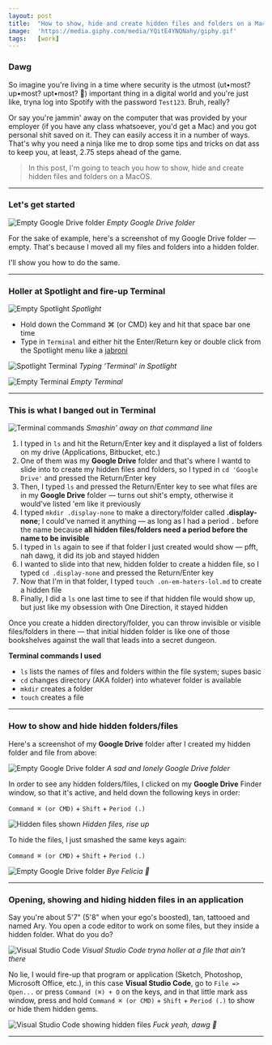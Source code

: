 ```yaml
---
layout: post
title:  "How to show, hide and create hidden files and folders on a MacOS 👀"
image:  'https://media.giphy.com/media/YQitE4YNQNahy/giphy.gif'
tags:   [work]
---
```


### Dawg

So imagine you're living in a time where security is the utmost (ut•most? up•most? upt•most? 🤔) important thing in a digital world and you're just like, tryna log into Spotify with the password `Test123`. Bruh, really?

Or say you're jammin' away on the computer that was provided by your employer (if you have any class whatsoever, you'd get a Mac) and you got personal shit saved on it. They can easily access it in a number of ways. That's why you need a ninja like me to drop some tips and tricks on dat ass to keep you, at least, 2.75 steps ahead of the game.

> In this post, I'm going to teach you how to show, hide and create hidden files and folders on a MacOS.

***

### Let's get started

![Empty Google Drive folder](/assets/img/finder-empty.png)
*Empty Google Drive folder*

For the sake of example, here's a screenshot of my Google Drive folder — empty. That's because I moved all my files and folders into a hidden folder.

I'll show you how to do the same.

***

### Holler at Spotlight and fire-up Terminal

![Empty Spotlight](/assets/img/spotlight-empty.png)
*Spotlight*

- Hold down the Command ⌘ (or CMD) key and hit that space bar one time
- Type in `Terminal` and either hit the Enter/Return key or double click from the Spotlight menu like a [jabroni][url-jabroni]

![Spotlight Terminal](/assets/img/spotlight-terminal.png)
*Typing 'Terminal' in Spotlight*

![Empty Terminal](/assets/img/terminal-empty.png)
*Empty Terminal*

***

### This is what I banged out in Terminal

![Terminal commands](/assets/img/terminal-commands.png)
*Smashin' away on that command line*

1. I typed in `ls` and hit the Return/Enter key and it displayed a list of folders on my drive (Applications, Bitbucket, etc.)
2. One of them was my **Google Drive** folder and that's where I wantd to slide into to create my hidden files and folders, so I typed in `cd 'Google Drive'` and pressed the Return/Enter key
3. Then, I typed `ls` and pressed the Return/Enter key to see what files are in my **Google Drive** folder — turns out shit's empty, otherwise it would've listed 'em like it previously
4. I typed `mkdir .display-none` to make a directory/folder called **.display-none**; I could've named it anything — as long as I had a period `.` before the name because **all hidden files/folders need a period before the name to be invisible**
5. I typed in `ls` again to see if that folder I just created would show — pfft, nah dawg, it did its job and stayed hidden
6. I wanted to slide into that new, hidden folder to create a hidden file, so I typed `cd .display-none` and pressed the Return/Enter key
7. Now that I'm in that folder, I typed `touch .on-em-haters-lol.md` to create a hidden file
8. Finally, I did a `ls` one last time to see if that hidden file would show up, but just like my obsession with One Direction, it stayed hidden

Once you create a hidden directory/folder, you can throw invisible or visible files/folders in there — that initial hidden folder is like one of those bookshelves against the wall that leads into a secret dungeon.

**Terminal commands I used**

- `ls` lists the names of files and folders within the file system; supes basic
- `cd` changes directory (AKA folder) into whatever folder is available
- `mkdir` creates a folder
- `touch` creates a file

***

### How to show and hide hidden folders/files

Here's a screenshot of my **Google Drive** folder after I created my hidden folder and file from above:

![Empty Google Drive folder](/assets/img/finder-empty.png)
*A sad and lonely Google Drive folder*

In order to see any hidden folders/files, I clicked on my **Google Drive** Finder window, so that it's active, and held down the following keys in order:

`Command ⌘ (or CMD)` + `Shift` + `Period (.)`

![Hidden files shown](/assets/img/finder-show-file.png)
*Hidden files, rise up*

To hide the files, I just smashed the same keys again:

`Command ⌘ (or CMD)` + `Shift` + `Period (.)`

![Empty Google Drive folder](/assets/img/finder-empty.png)
*Bye Felicia 👋*

***

### Opening, showing and hiding hidden files in an application

Say you're about 5'7" (5'8" when your ego's boosted), tan, tattooed and named Ary. You open a code editor to work on some files, but they inside a hidden folder. What do you do?

![Visual Studio Code](/assets/img/app-open-empty.png)
*Visual Studio Code tryna holler at a file that ain't there*

No lie, I would fire-up that program or application (Sketch, Photoshop, Microsoft Office, etc.), in this case **Visual Studio Code**, go to `File => Open...` or press `Command (⌘) + O` on the keys, and in that little mark ass window, press and hold `Command ⌘ (or CMD)` + `Shift` + `Period (.)` to show or hide them hidden gems.

![Visual Studio Code showing hidden files](/assets/img/app-open-show.png)
*Fuck yeah, dawg 🤙*

***

[url-jabroni]: https://www.urbandictionary.com/define.php?term=Jabroni